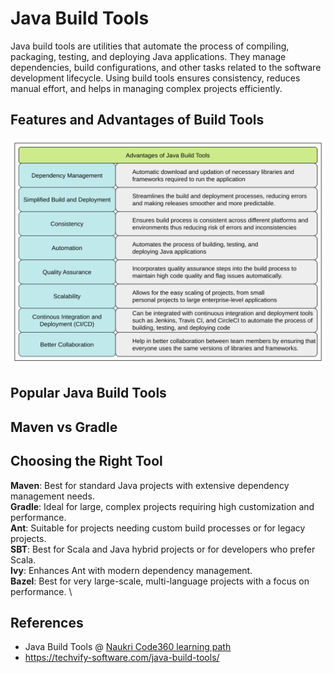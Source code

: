 # Java Build Tools

Java build tools are utilities that automate the process of compiling, packaging, testing, and deploying Java applications. They manage dependencies, build configurations, and other tasks related to the software development lifecycle. Using build tools ensures consistency, reduces manual effort, and helps in managing complex projects efficiently.

## Features and Advantages of Build Tools

![img.png](assets/img/AdvantagesOfBuildTools.png)

## Popular Java Build Tools

## Maven vs Gradle

## Choosing the Right Tool

**Maven**: Best for standard Java projects with extensive dependency management needs. \
**Gradle**: Ideal for large, complex projects requiring high customization and performance. \
**Ant**: Suitable for projects needing custom build processes or for legacy projects. \
**SBT**: Best for Scala and Java hybrid projects or for developers who prefer Scala. \
**Ivy**: Enhances Ant with modern dependency management. \
**Bazel**: Best for very large-scale, multi-language projects with a focus on performance. \


## References

- Java Build Tools @ [Naukri Code360 learning path](https://www.naukri.com/code360/guided-paths/advanced-java/content/498414/offering/7421430)
- https://techvify-software.com/java-build-tools/